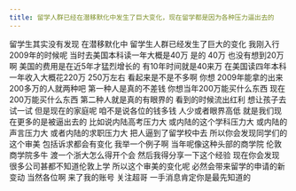```yaml
---
title: 留学人群已经在潜移默化中发生了巨大变化，现在留学都是因为各种压力逼出去的
---
```

留学生其实没有发现
在潜移默化中
留学生人群已经发生了巨大的变化
我刚入行2009年的时候呢
当时去美国本科读一年大概是40万
是的 40万
也没有想到20万啊
美国的费用是在近5年才猛烈增长的
有10年时间就是40来万
在美国读四年本科
一年收入大概花220万
250万左右
看起来是不是不多啊
你想
2009年能拿的出来200多万的人就两种吧
第一种人是真的不差钱
你想当年200万能买什么东西
现在200万能买什么东西
第二种人就是真的有眼界的
看到的时候流出红利
想让孩子去试一试
但是现在的家庭呢
咱不是说各位的钱多钱
人少或者眼界高低
就是我们现在更多的是被逼出去的
比如说内陆高考压力大
或内陆的这个学科压力大
或内陆的声言压力大
或者内陆的求职压力大
把人逼到了留学校中去
所以你会发现同学们的这个审美
包括诉求都会有变化
我举一个例子啊
当年呢像这种头部的商学院
伦敦商学院多牛
渡一个浙大怎么得开个会
然后我得分享一下这个经验
现在你会发现
很多公司甚都不知道伦敦上学
所以这个审美的变化呢
必然会带来留学的申请的新变动
当然各位啊
来了我的账号
关注超哥
一手消息肯定你是最先知道的
